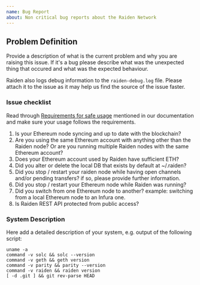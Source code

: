 ```yaml
---
name: Bug Report
about: Non critical bug reports about the Raiden Network
---
```


<!--## Intro

Use this template to report non-critical bugs. For critical bugs, anything that may involve loss or locking of funds, please submit the report to bounty@raiden.network.
-->

## Problem Definition

Provide a description of what is the current problem and why you are raising this issue.
If it's a bug please describe what was the unexpected thing that occured and what was the
expected behaviour.

Raiden also logs debug information to the `raiden-debug.log` file. Please attach it to the
issue as it may help us find the source of the issue faster.

### Issue checklist
Read through [Requirements for safe usage](https://raiden-network.readthedocs.io/en/stable/overview_and_guide.html#requirements-for-safe-usage) mentioned in our documentation and make sure your usage follows the requirements.

1. Is your Ethereum node syncing and up to date with the blockchain?
2. Are you using the same Ethereum account with anything other than the Raiden node? Or are you running multiple Raiden nodes with the same Ethereum account?
3. Does your Ethereum account used by Raiden have sufficient ETH?
4. Did you alter or delete the local DB that exists by default at ~/.raiden?
4. Did you stop / restart your raiden node while having open channels and/or pending transfers? if so, please provide further information.
5. Did you stop / restart your Ethereum node while Raiden was running?
6. Did you switch from one Ethereum node to another? example: switching from a local Ethereum node to an Infura one.
7. Is Raiden REST API protected from public access?

### System Description

Here add a detailed description of your system, e.g. output of the following script:

```
uname -a
command -v solc && solc --version
command -v geth && geth version
command -v parity && parity --version
command -v raiden && raiden version
[ -d .git ] && git rev-parse HEAD
```
